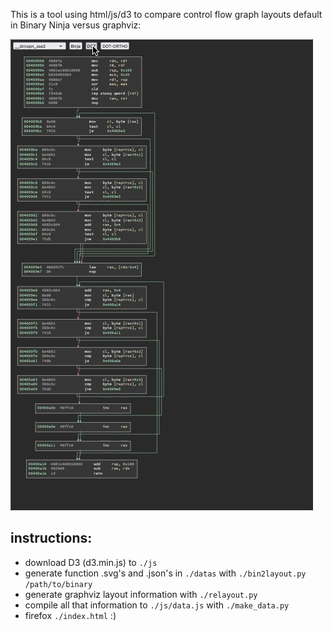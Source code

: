 This is a tool using html/js/d3 to compare control flow graph layouts default in Binary Ninja versus graphviz:

![](./assets/preview.gif)

## instructions:

* download D3 (d3.min.js) to `./js`
* generate function .svg's and .json's in `./datas` with `./bin2layout.py /path/to/binary`
* generate graphviz layout information with `./relayout.py`
* compile all that information to `./js/data.js` with `./make_data.py`
* firefox `./index.html` :)